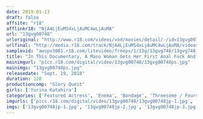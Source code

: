 ```yaml
---
date: 2019-01-13
draft: false
affsite: "r18"
afflinkr18: "NjA4LjEuMS4xLjAuMC4wLjAuMA"
url: "13gvg00748"
urloriginal: "http://www.r18.com/videos/vod/movies/detail/-/id=13gvg00748"
urlfinal: "http://media.r18.com/track/NjA4LjEuMS4xLjAuMC4wLjAuMA/videos/vod/movies/detail/-/id=13gvg00748"
samplevid: "awspv3001.r18.com/litevideo/freepv/1/13g/13gvg748/13gvg748_dmb_w.mp4"
title: "In This Documentary, A Maso Woman Gets Her First Anal Fuck And Now Her Innocent Asshole Is Getting Drilled And Deflowered! She Was Confused And Hesitant At First... But When She Got Both Her Holes Suddenly Probed And Pumped She Transformed Into An Ecstatic Orgasmic Perverted Anal Bitch! Yurina Katahira"
mainimgurl: "pics.r18.com/digital/video/13gvg00748/13gvg00748ps.jpg"
mainimgs: "13gvg00748ps.jpg"
releasedate: "Sept. 19, 2018"
duration: 120
productioncomp: "Glory Quest"
girls: ['Yurina Katahira']
categories: ['Featured Actress', 'Enema', 'Bondage', 'Threesome / Foursome', 'Anal Sex', 'Hi-Def']
imgurls: ['pics.r18.com/digital/video/13gvg00748/13gvg00748jp-1.jpg', 'pics.r18.com/digital/video/13gvg00748/13gvg00748jp-2.jpg', 'pics.r18.com/digital/video/13gvg00748/13gvg00748jp-3.jpg', 'pics.r18.com/digital/video/13gvg00748/13gvg00748jp-4.jpg', 'pics.r18.com/digital/video/13gvg00748/13gvg00748jp-5.jpg', 'pics.r18.com/digital/video/13gvg00748/13gvg00748jp-6.jpg', 'pics.r18.com/digital/video/13gvg00748/13gvg00748jp-7.jpg', 'pics.r18.com/digital/video/13gvg00748/13gvg00748jp-8.jpg', 'pics.r18.com/digital/video/13gvg00748/13gvg00748jp-9.jpg', 'pics.r18.com/digital/video/13gvg00748/13gvg00748jp-10.jpg', 'pics.r18.com/digital/video/13gvg00748/13gvg00748jp-11.jpg', 'pics.r18.com/digital/video/13gvg00748/13gvg00748jp-12.jpg', 'pics.r18.com/digital/video/13gvg00748/13gvg00748jp-13.jpg', 'pics.r18.com/digital/video/13gvg00748/13gvg00748jp-14.jpg', 'pics.r18.com/digital/video/13gvg00748/13gvg00748jp-15.jpg', 'pics.r18.com/digital/video/13gvg00748/13gvg00748jp-16.jpg', 'pics.r18.com/digital/video/13gvg00748/13gvg00748jp-17.jpg', 'pics.r18.com/digital/video/13gvg00748/13gvg00748jp-18.jpg', 'pics.r18.com/digital/video/13gvg00748/13gvg00748jp-19.jpg', 'pics.r18.com/digital/video/13gvg00748/13gvg00748jp-20.jpg']
imgs: ['13gvg00748jp-1.jpg', '13gvg00748jp-2.jpg', '13gvg00748jp-3.jpg', '13gvg00748jp-4.jpg', '13gvg00748jp-5.jpg', '13gvg00748jp-6.jpg', '13gvg00748jp-7.jpg', '13gvg00748jp-8.jpg', '13gvg00748jp-9.jpg', '13gvg00748jp-10.jpg', '13gvg00748jp-11.jpg', '13gvg00748jp-12.jpg', '13gvg00748jp-13.jpg', '13gvg00748jp-14.jpg', '13gvg00748jp-15.jpg', '13gvg00748jp-16.jpg', '13gvg00748jp-17.jpg', '13gvg00748jp-18.jpg', '13gvg00748jp-19.jpg', '13gvg00748jp-20.jpg']
---
```

